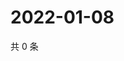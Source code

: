 # 2022-01-08

共 0 条

<!-- BEGIN WEIBO -->
<!-- 最后更新时间 Sat Jan 08 2022 17:12:01 GMT+0800 (China Standard Time) -->

<!-- END WEIBO -->
